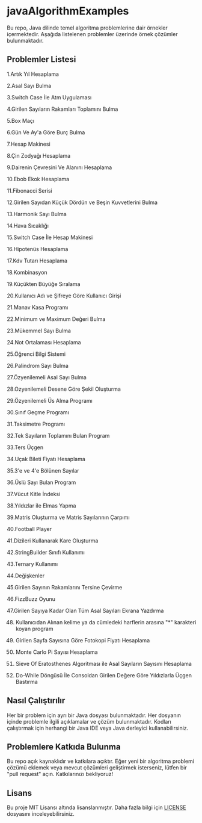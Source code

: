 # javaAlgorithmExamples

Bu repo, Java dilinde temel algoritma problemlerine dair örnekler içermektedir. Aşağıda listelenen problemler üzerinde örnek çözümler bulunmaktadır.

## Problemler Listesi

  1.Artık Yıl Hesaplama 
 
  2.Asal Sayı Bulma
 
  3.Switch Case İle Atm Uygulaması
 
  4.Girilen Sayıların Rakamları Toplamını Bulma
 
  5.Box Maçı 
 
  6.Gün Ve Ay'a Göre Burç Bulma
 
  7.Hesap Makinesi 
 
  8.Çin Zodyağı Hesaplama
 
  9.Dairenin Çevresini Ve Alanını Hesaplama 
  
  10.Ebob Ekok Hesaplama
 
 11.Fibonacci Serisi
 
 12.Girilen Sayıdan Küçük Dördün ve Beşin Kuvvetlerini Bulma
 
 13.Harmonik Sayı Bulma
 
 14.Hava Sıcaklığı 
 
 15.Switch Case İle Hesap Makinesi 
 
 16.Hipotenüs Hesaplama 
 
 17.Kdv Tutarı Hesaplama 
 
 18.Kombinasyon
 
 19.Küçükten Büyüğe Sıralama
 
 20.Kullanıcı Adı ve Şifreye Göre Kullanıcı Girişi
 
 21.Manav Kasa Programı 
 
 22.Minimum ve Maximum Değeri Bulma
 
 23.Mükemmel Sayı Bulma
 
 24.Not Ortalaması Hesaplama 
 
 25.Öğrenci Bilgi Sistemi
 
 26.Palindrom Sayı Bulma
 
 27.Özyenilemeli Asal Sayı Bulma
 
 28.Ozyenilemeli Desene Göre Şekil Oluşturma
 
 29.Özyenilemeli Üs Alma Programı
 
 30.Sınıf Geçme Programı 
 
 31.Taksimetre Programı 
 
 32.Tek Sayıların Toplamını Bulan Program 
 
 33.Ters Üçgen 
 
 34.Uçak Bileti Fiyatı Hesaplama
 
 35.3'e ve 4'e Bölünen Sayılar
 
 36.Üslü Sayı Bulan Program 
 
 37.Vücut Kitle İndeksi
 
 38.Yıldızlar ile Elmas Yapma 

 39.Matris Oluşturma ve Matris Sayılarının Çarpımı

 40.Football Player

 41.Dizileri Kullanarak Kare Oluşturma

 42.StringBuilder Sınıfı Kullanımı 

 43.Ternary Kullanımı

 44.Değişkenler

 45.Girilen Sayının Rakamlarını Tersine Çevirme

 46.FizzBuzz Oyunu

 47.Girilen Sayıya Kadar Olan Tüm Asal Sayıları Ekrana Yazdırma
 
48. Kullanıcıdan Alınan kelime ya da cümledeki harflerin arasına "*" karakteri koyan program
     
49. Girilen Sayfa Sayısına Göre Fotokopi Fiyatı Hesaplama
50. Monte Carlo Pi Sayısı Hesaplama
51. Sieve Of Eratosthenes Algoritması ile Asal Sayıların Sayısını Hesaplama
52. Do-While Döngüsü İle Consoldan Girilen Değere Göre Yıldızlarla Üçgen Bastırma
## Nasıl Çalıştırılır

Her bir problem için ayrı bir Java dosyası bulunmaktadır. Her dosyanın içinde problemle ilgili açıklamalar ve çözüm bulunmaktadır. Kodları çalıştırmak için herhangi bir Java IDE veya Java derleyici kullanabilirsiniz.

## Problemlere Katkıda Bulunma

Bu repo açık kaynaklıdır ve katkılara açıktır. Eğer yeni bir algoritma problemi çözümü eklemek veya mevcut çözümleri geliştirmek isterseniz, lütfen bir "pull request" açın. Katkılarınızı bekliyoruz!

## Lisans

Bu proje MIT Lisansı altında lisanslanmıştır. Daha fazla bilgi için [LICENSE](LICENSE) dosyasını inceleyebilirsiniz.
